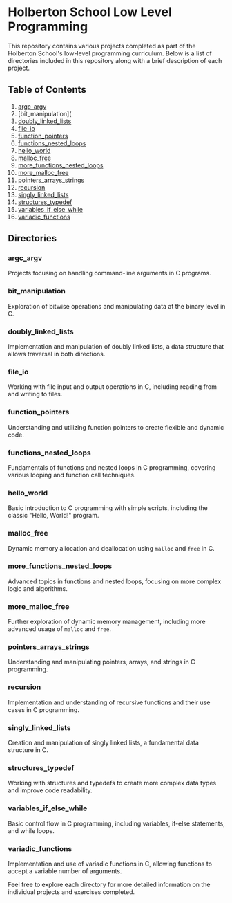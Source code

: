 # Holberton School Low Level Programming

This repository contains various projects completed as part of the Holberton School's low-level programming curriculum. Below is a list of directories included in this repository along with a brief description of each project.

## Table of Contents
1. [argc_argv](https://github.com/FlavioAvdulla/holbertonschool-low_level_programming/tree/main/argc_argv)
2. [bit_manipulation](
3. [doubly_linked_lists](https://github.com/FlavioAvdulla/holbertonschool-low_level_programming/tree/main/bit_manipulation)
4. [file_io](https://github.com/FlavioAvdulla/holbertonschool-low_level_programming/tree/main/file_io)
5. [function_pointers](https://github.com/FlavioAvdulla/holbertonschool-low_level_programming/tree/main/function_pointers)
6. [functions_nested_loops](https://github.com/FlavioAvdulla/holbertonschool-low_level_programming/tree/main/functions_nested_loops)
7. [hello_world](https://github.com/FlavioAvdulla/holbertonschool-low_level_programming/tree/main/hello_world)
8. [malloc_free](https://github.com/FlavioAvdulla/holbertonschool-low_level_programming/tree/main/malloc_free)
9. [more_functions_nested_loops](https://github.com/FlavioAvdulla/holbertonschool-low_level_programming/tree/main/more_functions_nested_loops)
10. [more_malloc_free](https://github.com/FlavioAvdulla/holbertonschool-low_level_programming/tree/main/more_malloc_free)
11. [pointers_arrays_strings](https://github.com/FlavioAvdulla/holbertonschool-low_level_programming/tree/main/pointers_arrays_strings)
12. [recursion](https://github.com/FlavioAvdulla/holbertonschool-low_level_programming/tree/main/recursion)
13. [singly_linked_lists](https://github.com/FlavioAvdulla/holbertonschool-low_level_programming/tree/main/singly_linked_lists)
14. [structures_typedef](https://github.com/FlavioAvdulla/holbertonschool-low_level_programming/tree/main/structures_typedef)
15. [variables_if_else_while](https://github.com/FlavioAvdulla/holbertonschool-low_level_programming/tree/main/variables_if_else_while)
16. [variadic_functions](https://github.com/FlavioAvdulla/holbertonschool-low_level_programming/tree/main/variadic_functions)

## Directories

### argc_argv
Projects focusing on handling command-line arguments in C programs.

### bit_manipulation
Exploration of bitwise operations and manipulating data at the binary level in C.

### doubly_linked_lists
Implementation and manipulation of doubly linked lists, a data structure that allows traversal in both directions.

### file_io
Working with file input and output operations in C, including reading from and writing to files.

### function_pointers
Understanding and utilizing function pointers to create flexible and dynamic code.

### functions_nested_loops
Fundamentals of functions and nested loops in C programming, covering various looping and function call techniques.

### hello_world
Basic introduction to C programming with simple scripts, including the classic "Hello, World!" program.

### malloc_free
Dynamic memory allocation and deallocation using `malloc` and `free` in C.

### more_functions_nested_loops
Advanced topics in functions and nested loops, focusing on more complex logic and algorithms.

### more_malloc_free
Further exploration of dynamic memory management, including more advanced usage of `malloc` and `free`.

### pointers_arrays_strings
Understanding and manipulating pointers, arrays, and strings in C programming.

### recursion
Implementation and understanding of recursive functions and their use cases in C programming.

### singly_linked_lists
Creation and manipulation of singly linked lists, a fundamental data structure in C.

### structures_typedef
Working with structures and typedefs to create more complex data types and improve code readability.

### variables_if_else_while
Basic control flow in C programming, including variables, if-else statements, and while loops.

### variadic_functions
Implementation and use of variadic functions in C, allowing functions to accept a variable number of arguments.

Feel free to explore each directory for more detailed information on the individual projects and exercises completed.
